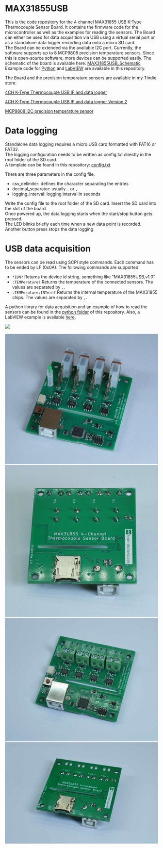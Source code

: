 # MAX31855USB

This is the code repository for the 4 channel MAX31855 USB K-Type Thermocouple Sensor Board.
It contains the firmware code for the microcontroller as well as the examples for reading the sensors.
The Board can either be used for data acquisition via USB using a virtual serial port or as a standalone data logger recording data onto a micro SD card.  
The Board can be extended via the available I2C port. Currently, the software supports up to 8 MCP9808 precision temperature sensors. Since this is open-source software, more devices can be supported easily.
The schematic of the board is available here: [MAX31855USB_Schematic](./MAX31855USB_Schematic.pdf)
Example code for [Python](./Python/MAX31855USB) and [LabVIEW](./LabViewExample) are available in this repository.

The Board and the precision temperature sensors are available in my Tindie store:

[4CH K-Type Thermocouple USB IF and data logger](https://www.tindie.com/products/25519/)

[4CH K-Type Thermocouple USB IF and data logger Version 2](https://www.tindie.com/products/29220/)

[MCP9808 I2C precision temperature sensor](https://www.tindie.com/products/25494/)


# Data logging
Standalone data logging requires a micro USB card formatted with FAT16 or FAT32.  
The logging configuration needs to be written as config.txt directly in the root folder of the SD card.  
A template can be found in this repository: [config.txt](./config.txt)

There are three parameters in the config file.
* csv_delimiter: defines the character separating the entries
* decimal_separator: usually `.` or `,`
* logging_interval: logging interval in seconds

Write the config file to the root folder of the SD card. Insert the SD card into the slot of the board.  
Once powered up, the data logging starts when the start/stop button gets pressed.   
The LED blinks briefly each time when a new data point is recorded.  
Another button press stops the data logging.  

# USB data acquisition
The sensors can be read using SCPI style commands.
Each command has to be ended by LF (0x0A).
The following commands are supported:
* `*IDN?` Returns the device id string, something like "MAX31855USB,v1.0"
* `:TEMPerature?` Returns the temperature of the connected sensors. The values are separated by `,`.
* `:TEMPerature:INTern?` Returns the internal temperature of the MAX31855 chips. The values are separated by `,`.

A python library for data acquisition and an example of how to read the sensors can be found in the [python folder](./Python/MAX31855USB) of this repository.
Also, a LabVIEW example is available [here](./LabViewExample). 


[<img src="https://d2ss6ovg47m0r5.cloudfront.net/badges/tindie-smalls.png">](https://www.tindie.com/stores/kieselelectonic/?ref=offsite_badges&utm_source=sellers_KieselElectonic&utm_medium=badges&utm_campaign=badge_small)


![MAX31855USBv2](./img/3.jpg) 
![MAX31855USBv2](./img/4.jpg)
![MAX31855USB](./img/1.jpg) 
![MAX31855USB](./img/2.jpg)
